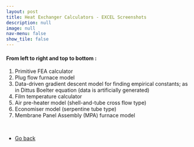 ```yaml
---
layout: post
title: Heat Exchanger Calculators - EXCEL Screenshots
description: null
image: null
nav-menu: false
show_tile: false
---
```


<h4>From left to right and top to bottom :</h4> 
<ol>
    <li>Primitive FEA calculator</li>
    <li>Plug flow furnace model</li>
    <li>Data-driven gradient descent model for finding empirical constants; as in Dittus Boelter equation (data is artificially generated)</li>
    <li>Film temperature calculator</li>
    <li>Air pre-heater model (shell-and-tube cross flow type)</li>
    <li>Economiser model (serpentine tube type)</li>
    <li>Membrane Panel Assembly (MPA) furnace model</li>

</ol>

<div class="box alt">
    <div class="row 50% uniform">
        <div class="4u"><span class="image fit"><img src="{% link assets/Project_files/Thermal_calcs/fea.png %}" alt="" /></span></div>
        <div class="4u"><span class="image fit"><img src="{% link assets/Project_files/Thermal_calcs/plug_flow.png %}" alt="" /></span></div>
        <div class="4u$"><span class="image fit"><img src="{% link assets/Project_files/Thermal_calcs/data_driven.png %}" alt="" /></span></div>
        <!-- Break -->
        <div class="4u"><span class="image fit"><img src="{% link assets/Project_files/Thermal_calcs/film_temp.png %}" alt="" /></span></div>
        <div class="4u"><span class="image fit"><img src="{% link assets/Project_files/Thermal_calcs/aph.png %}" alt="" /></span></div>
        <div class="4u$"><span class="image fit"><img src="{% link assets/Project_files/Thermal_calcs/eco.png %}" alt="" /></span></div>
        <!-- Break -->
        <div class="4u"><span class="image fit"><img src="{% link assets/Project_files/Thermal_calcs/mpa.png %}" alt="" /></span></div>
    </div>
</div>
<br>
<ul class="actions">
    <li><a href="../Projects.html" class="button">Go back</a></li>
</ul>